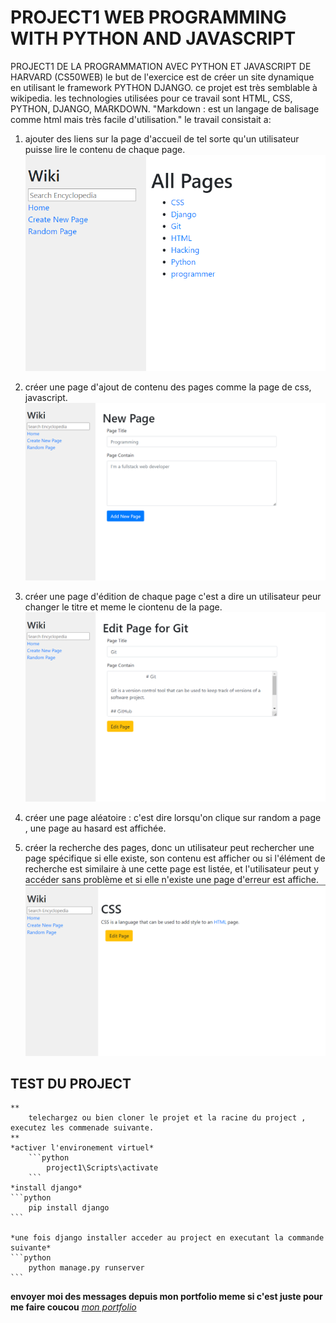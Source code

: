 # PROJECT1 WEB PROGRAMMING WITH PYTHON AND JAVASCRIPT

PROJECT1 DE LA PROGRAMMATION AVEC PYTHON ET JAVASCRIPT DE HARVARD (CS50WEB)
le but de l'exercice est de créer un site dynamique en utilisant le framework PYTHON DJANGO.
ce projet est très semblable à wikipedia.
les technologies utilisées pour ce travail sont HTML, CSS, PYTHON, DJANGO, MARKDOWN.
"Markdown : est un langage de balisage comme html mais très facile d'utilisation."
le travail consistait a: 

1. ajouter des liens sur la page d'accueil de tel sorte qu'un utilisateur puisse lire le contenu de chaque page.
   ![image de la page d'acceuil](images/project_cs50_start.png)

2. créer une page d'ajout de contenu des pages comme la page de css, javascript.
   ![image de la page d'ajout](images/project_cs50_add.png)

3. créer une page d'édition de chaque page c'est a dire un utilisateur peur changer le titre et meme le ciontenu de la page.
    ![image de la page de modification](images/project_cs50_edit.png)
4. créer une page aléatoire : c'est dire lorsqu'on clique sur random a page , une page au hasard est affichée.

5. créer la recherche des pages, donc un utilisateur peut rechercher une page spécifique si elle existe, son contenu est afficher ou si l'élément de recherche est similaire à une cette page est listée, et l'utilisateur peut y accéder sans problème et si elle n'existe une page d'erreur est affiche.
    ![image de la page de modification](images/project_cs50_detail.png)


## TEST DU PROJECT
    **
        telechargez ou bien cloner le projet et la racine du project , executez les commenade suivante.
    **
    *activer l'environement virtuel*
        ```python
            project1\Scripts\activate
        ```  
    *install django*
    ```python
        pip install django
    ```

    *une fois django installer acceder au project en executant la commande suivante*
    ```python
        python manage.py runserver
    ```

**envoyer moi des messages depuis mon portfolio meme si c'est juste pour me faire coucou**
*[mon portfolio](https://ruceldev.web.app)*
